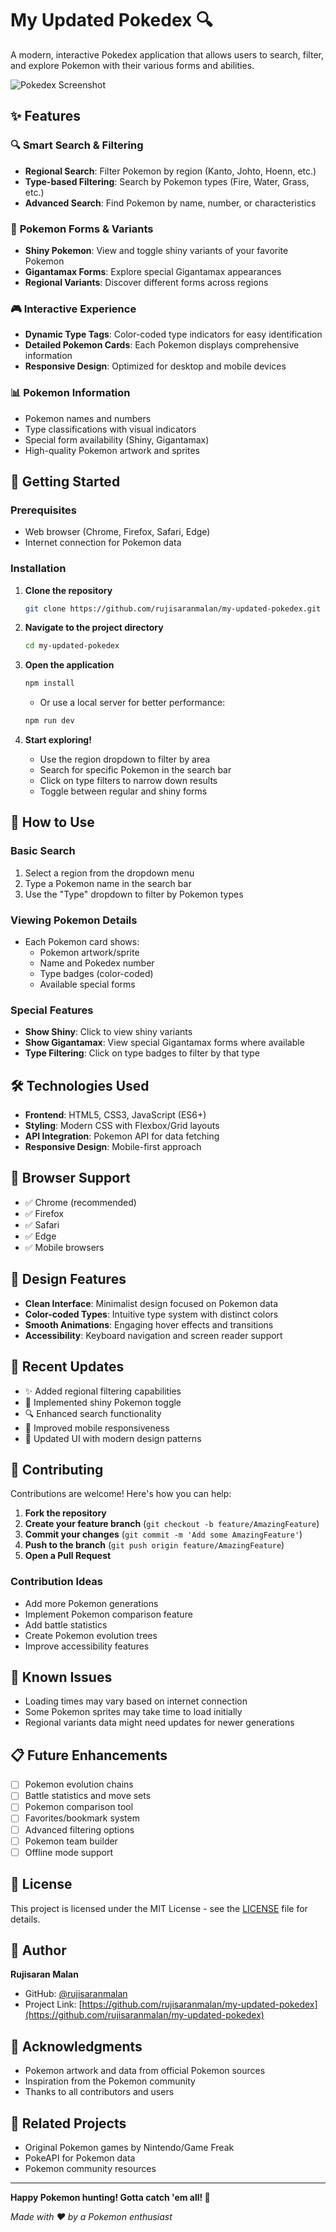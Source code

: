 # My Updated Pokedex 🔍

A modern, interactive Pokedex application that allows users to search, filter, and explore Pokemon with their various forms and abilities.

![Pokedex Screenshot](./screenshot.png)

## ✨ Features

### 🔍 **Smart Search & Filtering**
- **Regional Search**: Filter Pokemon by region (Kanto, Johto, Hoenn, etc.)
- **Type-based Filtering**: Search by Pokemon types (Fire, Water, Grass, etc.)
- **Advanced Search**: Find Pokemon by name, number, or characteristics

### 🌟 **Pokemon Forms & Variants**
- **Shiny Pokemon**: View and toggle shiny variants of your favorite Pokemon
- **Gigantamax Forms**: Explore special Gigantamax appearances
- **Regional Variants**: Discover different forms across regions

### 🎮 **Interactive Experience**
- **Dynamic Type Tags**: Color-coded type indicators for easy identification
- **Detailed Pokemon Cards**: Each Pokemon displays comprehensive information
- **Responsive Design**: Optimized for desktop and mobile devices

### 📊 **Pokemon Information**
- Pokemon names and numbers
- Type classifications with visual indicators
- Special form availability (Shiny, Gigantamax)
- High-quality Pokemon artwork and sprites

## 🚀 Getting Started

### Prerequisites
- Web browser (Chrome, Firefox, Safari, Edge)
- Internet connection for Pokemon data

### Installation

1. **Clone the repository**
   ```bash
   git clone https://github.com/rujisaranmalan/my-updated-pokedex.git
   ```

2. **Navigate to the project directory**
   ```bash
   cd my-updated-pokedex
   ```

3. **Open the application**
   ```bash
   npm install
   ```
   - Or use a local server for better performance:
   ```bash
   npm run dev
   ```

4. **Start exploring!**
   - Use the region dropdown to filter by area
   - Search for specific Pokemon in the search bar
   - Click on type filters to narrow down results
   - Toggle between regular and shiny forms

## 🎯 How to Use

### Basic Search
1. Select a region from the dropdown menu
2. Type a Pokemon name in the search bar
3. Use the "Type" dropdown to filter by Pokemon types

### Viewing Pokemon Details
- Each Pokemon card shows:
  - Pokemon artwork/sprite
  - Name and Pokedex number
  - Type badges (color-coded)
  - Available special forms

### Special Features
- **Show Shiny**: Click to view shiny variants
- **Show Gigantamax**: View special Gigantamax forms where available
- **Type Filtering**: Click on type badges to filter by that type

## 🛠️ Technologies Used

- **Frontend**: HTML5, CSS3, JavaScript (ES6+)
- **Styling**: Modern CSS with Flexbox/Grid layouts
- **API Integration**: Pokemon API for data fetching
- **Responsive Design**: Mobile-first approach

## 📱 Browser Support

- ✅ Chrome (recommended)
- ✅ Firefox
- ✅ Safari
- ✅ Edge
- ✅ Mobile browsers

## 🎨 Design Features

- **Clean Interface**: Minimalist design focused on Pokemon data
- **Color-coded Types**: Intuitive type system with distinct colors
- **Smooth Animations**: Engaging hover effects and transitions
- **Accessibility**: Keyboard navigation and screen reader support

## 🔄 Recent Updates

- ✨ Added regional filtering capabilities
- 🌟 Implemented shiny Pokemon toggle
- 🔍 Enhanced search functionality
- 📱 Improved mobile responsiveness
- 🎨 Updated UI with modern design patterns

## 🤝 Contributing

Contributions are welcome! Here's how you can help:

1. **Fork the repository**
2. **Create your feature branch** (`git checkout -b feature/AmazingFeature`)
3. **Commit your changes** (`git commit -m 'Add some AmazingFeature'`)
4. **Push to the branch** (`git push origin feature/AmazingFeature`)
5. **Open a Pull Request**

### Contribution Ideas
- Add more Pokemon generations
- Implement Pokemon comparison feature
- Add battle statistics
- Create Pokemon evolution trees
- Improve accessibility features

## 🐛 Known Issues

- Loading times may vary based on internet connection
- Some Pokemon sprites may take time to load initially
- Regional variants data might need updates for newer generations

## 📋 Future Enhancements

- [ ] Pokemon evolution chains
- [ ] Battle statistics and move sets
- [ ] Pokemon comparison tool
- [ ] Favorites/bookmark system
- [ ] Advanced filtering options
- [ ] Pokemon team builder
- [ ] Offline mode support

## 📄 License

This project is licensed under the MIT License - see the [LICENSE](LICENSE) file for details.

## 👤 Author

**Rujisaran Malan**
- GitHub: [@rujisaranmalan](https://github.com/rujisaranmalan)
- Project Link: [https://github.com/rujisaranmalan/my-updated-pokedex](https://github.com/rujisaranmalan/my-updated-pokedex)

## 🙏 Acknowledgments

- Pokemon artwork and data from official Pokemon sources
- Inspiration from the Pokemon community
- Thanks to all contributors and users

## 🔗 Related Projects

- Original Pokemon games by Nintendo/Game Freak
- PokeAPI for Pokemon data
- Pokemon community resources

---

**Happy Pokemon hunting! Gotta catch 'em all! 🎯**

*Made with ❤️ by a Pokemon enthusiast*
